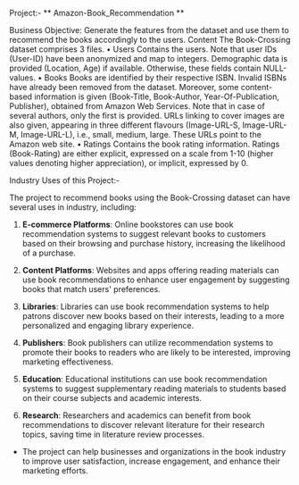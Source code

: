 Project:- 
           ** Amazon-Book_Recommendation **

Business Objective:
Generate the features from the dataset and use them to recommend the books accordingly to the users.
Content
The Book-Crossing dataset comprises 3 files.
•	Users
Contains the users. Note that user IDs (User-ID) have been anonymized and map to integers.
Demographic data is provided (Location, Age) if available. Otherwise, these fields contain NULL-values.
•	Books
Books are identified by their respective ISBN. Invalid ISBNs have already been removed from the dataset. Moreover, 
some content-based information is given (Book-Title, Book-Author, Year-Of-Publication, Publisher), obtained from Amazon Web Services. 
Note that in case of several authors, only the first is provided. URLs linking to cover images are also given, 
appearing in three different flavours (Image-URL-S, Image-URL-M, Image-URL-L), i.e., small, medium, large. These URLs point to the Amazon web site.
•	Ratings
Contains the book rating information. Ratings (Book-Rating) are either explicit, expressed on a scale from 1-10 (higher values denoting higher appreciation), or implicit, expressed by 0.



Industry Uses of this Project:-

The project to recommend books using the Book-Crossing dataset can have several uses in industry, including:

1. **E-commerce Platforms**: Online bookstores can use book recommendation systems to suggest relevant books to customers based on their browsing and purchase history, increasing the likelihood of a purchase.

2. **Content Platforms**: Websites and apps offering reading materials can use book recommendations to enhance user engagement by suggesting books that match users' preferences.

3. **Libraries**: Libraries can use book recommendation systems to help patrons discover new books based on their interests, leading to a more personalized and engaging library experience.

4. **Publishers**: Book publishers can utilize recommendation systems to promote their books to readers who are likely to be interested, improving marketing effectiveness.

5. **Education**: Educational institutions can use book recommendation systems to suggest supplementary reading materials to students based on their course subjects and academic interests.

6. **Research**: Researchers and academics can benefit from book recommendations to discover relevant literature for their research topics, saving time in literature review processes.

- The project can help businesses and organizations in the book industry to improve user satisfaction, increase engagement, and enhance their marketing efforts.

